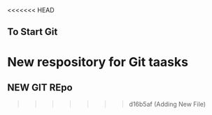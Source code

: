 <<<<<<< HEAD
## To Start Git ##

New respository for Git taasks
=======
## NEW GIT REpo
>>>>>>> d16b5af (Adding New File)

